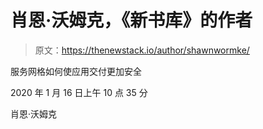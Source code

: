 # 肖恩·沃姆克，《新书库》的作者

> 原文：<https://thenewstack.io/author/shawnwormke/>

服务网格如何使应用交付更加安全

2020 年 1 月 16 日上午 10 点 35 分

肖恩·沃姆克